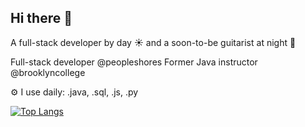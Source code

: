 ## Hi there 👋

A full-stack developer by day ☀️ and a soon-to-be guitarist at night 🌙

Full-stack developer @peopleshores
Former Java instructor @brooklyncollege

⚙️ I use daily: .java, .sql, .js, .py



[![Top Langs](https://github-readme-stats.vercel.app/api/top-langs/?username=shuwana&layout=donut)](https://github.com/shuwana/github-readme-stats)
<!--
**shuwana/shuwana** is a ✨ _special_ ✨ repository because its `README.md` (this file) appears on your GitHub profile.

Here are some ideas to get you started:

- 🔭 I’m currently working on ...
- 🌱 I’m currently learning ...
- 👯 I’m looking to collaborate on ...
- 🤔 I’m looking for help with ...
- 💬 Ask me about ...
- 📫 How to reach me: ...
- 😄 Pronouns: ...
- ⚡ Fun fact: ...
-->
